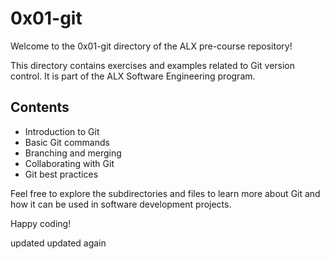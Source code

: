 # 0x01-git

Welcome to the 0x01-git directory of the ALX pre-course repository!

This directory contains exercises and examples related to Git version control. It is part of the ALX Software Engineering program.

## Contents

- Introduction to Git
- Basic Git commands
- Branching and merging
- Collaborating with Git
- Git best practices

Feel free to explore the subdirectories and files to learn more about Git and how it can be used in software development projects.

Happy coding!

updated updated again

